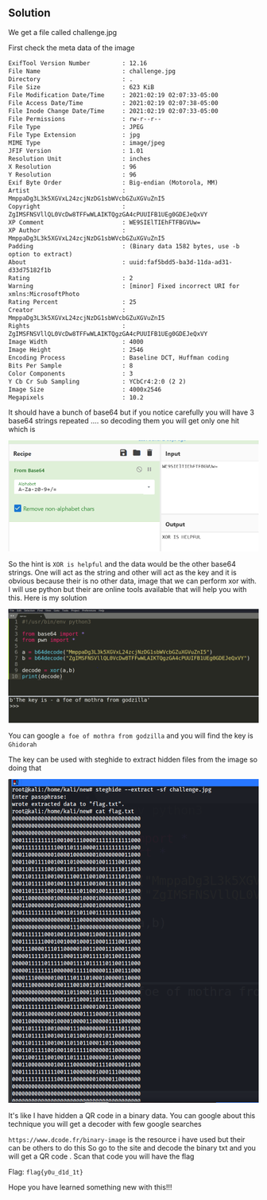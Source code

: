 ## Solution

We get a file called challenge.jpg

First check the meta data of the image
```
ExifTool Version Number         : 12.16
File Name                       : challenge.jpg
Directory                       : .
File Size                       : 623 KiB
File Modification Date/Time     : 2021:02:19 02:07:33-05:00
File Access Date/Time           : 2021:02:19 02:07:38-05:00
File Inode Change Date/Time     : 2021:02:19 02:07:33-05:00
File Permissions                : rw-r--r--
File Type                       : JPEG
File Type Extension             : jpg
MIME Type                       : image/jpeg
JFIF Version                    : 1.01
Resolution Unit                 : inches
X Resolution                    : 96
Y Resolution                    : 96
Exif Byte Order                 : Big-endian (Motorola, MM)
Artist                          : MmppaDg3L3k5XGVxL24zcjNzDG1sbWVcbGZuXGVuZnI5
Copyright                       : ZgIMSFNSVllQL0VcDw8TFFwWLAIKTQgzGA4cPUUIFB1UEg0GDEJeQxVY
XP Comment                      : WE9SIElTIEhFTFBGVUw=
XP Author                       : MmppaDg3L3k5XGVxL24zcjNzDG1sbWVcbGZuXGVuZnI5
Padding                         : (Binary data 1582 bytes, use -b option to extract)
About                           : uuid:faf5bdd5-ba3d-11da-ad31-d33d75182f1b
Rating                          : 2
Warning                         : [minor] Fixed incorrect URI for xmlns:MicrosoftPhoto
Rating Percent                  : 25
Creator                         : MmppaDg3L3k5XGVxL24zcjNzDG1sbWVcbGZuXGVuZnI5
Rights                          : ZgIMSFNSVllQL0VcDw8TFFwWLAIKTQgzGA4cPUUIFB1UEg0GDEJeQxVY
Image Width                     : 4000
Image Height                    : 2546
Encoding Process                : Baseline DCT, Huffman coding
Bits Per Sample                 : 8
Color Components                : 3
Y Cb Cr Sub Sampling            : YCbCr4:2:0 (2 2)
Image Size                      : 4000x2546
Megapixels                      : 10.2
```
It should have a bunch of base64 but if you notice carefully you will have 3 base64 strings repeated ....
so decoding them you will get only one hit which is 

<img src="Capture.PNG" />

So the hint is ```XOR is helpful``` and the data would be the other base64 strings. One will act as the string and other will act as the key
and it is obvious because their is no other data, image that we can perform xor with. I will use python but their are online tools available that will help you 
with this. Here is my solution

<img src = "Capture1.PNG" />

You can google ```a foe of mothra from godzilla``` and you will find the key is ```Ghidorah```

The key can be used with steghide to extract hidden files from the image so doing that

<img src = "Capture2.PNG" />

It's like I have hidden a QR code in a binary data. You can google about this technique you will get a decoder with few google searches 

```https://www.dcode.fr/binary-image``` is the resource i have used but their can be others to do this
So go to the site and decode the binary txt and you will get a QR code . Scan that code you will have the flag

Flag: ```flag{y0u_d1d_1t}```

Hope you have learned something new with this!!!



